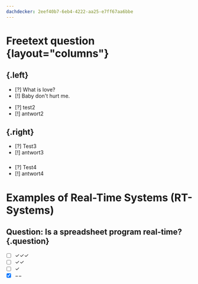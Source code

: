 ```yaml
---
dachdecker: 2eef40b7-6eb4-4222-aa25-e7ff67aa6bbe
---
```


# Freetext question {layout="columns"}

## {.left}
* [?] What is love?
* [!] Baby don't hurt me.

<!-- -->

* [?] test2
* [!] antwort2

## {.right}

* [?] Test3
* [!] antwort3

### 

* [?] Test4
* [!] antwort4


# Examples of Real-Time Systems (RT-Systems)

## Question: Is a spreadsheet program real-time? {.question}

* [ ] $\checkmark \checkmark \checkmark$
* [ ] $\checkmark \checkmark$
* [ ] $\checkmark$
* [X] $--$
